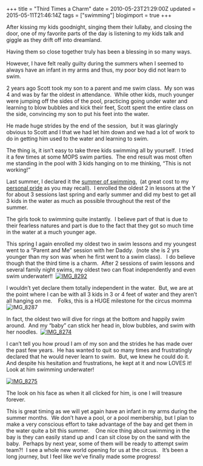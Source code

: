+++
title = "Third Times a Charm"
date = 2010-05-23T21:29:00Z
updated = 2015-05-11T21:46:14Z
tags = ["swimming"]
blogimport = true 
+++

After kissing my kids goodnight, singing them their lullaby, and closing the door, one of my favorite parts of the day is listening to my kids talk and giggle as they drift off into dreamland. 

Having them so close together truly has been a blessing in so many ways.&#160; 

However, I have felt really guilty during the summers when I seemed to always have an infant in my arms and thus, my poor boy did not learn to swim.&#160; 

2 years ago Scott took my son to a parent and me swim class.&#160; My son was 4 and was by far the oldest in attendance.&#160; While other kids, much younger were jumping off the sides of the pool, practicing going under water and learning to blow bubbles and kick their feet, Scott spent the entire class on the side, convincing my son to put his feet into the water.&#160; 

He made huge strides by the end of the session,&#160; but it was glaringly obvious to Scott and I that we had let him down and we had a lot of work to do in getting him used to the water and learning to swim. 

The thing is, it isn’t easy to take three kids swimming all by yourself.&#160; I tried it a few times at some MOPS swim parties.&#160; The end result was most often me standing in the pool with 3 kids hanging on to me thinking, “This is not working!”

Last summer, I declared it the [summer of swimming.](http://lifeatthecircus.com/2009/06/16/the-summer-of-swimming/)&#160; (at great cost to my [personal pride](http://lifeatthecircus.com/2009/06/16/the-summer-of-swimming/) as you may recall).&#160; I enrolled the oldest 2 in lessons at the Y for about 3 sessions last spring and early summer and did my best to get all 3 kids in the water as much as possible throughout the rest of the summer.&#160;&#160;&#160; 

The girls took to swimming quite instantly.&#160; I believe part of that is due to their fearless natures and part is due to the fact that they got so much time&#160; in the water at a much younger age.&#160; 

This spring I again enrolled my oldest two in swim lessons and my youngest went to a “Parent and Me” session with her Daddy.&#160; (note she is 2 yrs younger than my son was when he first went to a swim class).&#160;&#160; I do believe though that the third time is a charm.&#160; After 2 sessions of swim lessons and several family night swims, my oldest two can float independently and even swim underwater!!&#160; [![IMG_8292](https://latc.s3.amazonaws.com/wp-content/uploads/2010/05/IMG_8292.jpg "IMG_8292")](https://latc.s3.amazonaws.com/wp-content/uploads/2010/05/IMG_8292.jpg)

I wouldn’t yet declare them totally independent in the water.&#160; But, we are at the point where I can be with all 3 kids in 3 or 4 feet of water and they aren’t all hanging on me.&#160;&#160;&#160; Folks, this is a HUGE milestone for the circus momma![![IMG_8287](https://latc.s3.amazonaws.com/wp-content/uploads/2010/05/IMG_8287.jpg "IMG_8287")](https://latc.s3.amazonaws.com/wp-content/uploads/2010/05/IMG_8287.jpg)

In fact, the oldest two will dive for rings at the bottom and happily swim around.&#160; And my “baby” can stick her head in, blow bubbles, and swim with her noodles.&#160; [![IMG_8274](https://latc.s3.amazonaws.com/wp-content/uploads/2010/05/IMG_8274.jpg "IMG_8274")](https://latc.s3.amazonaws.com/wp-content/uploads/2010/05/IMG_8274.jpg)

I can’t tell you how proud I am of my son and the strides he has made over the past few years.&#160; He has wanted to quit so many times and frustratingly declared that he would never learn to swim.&#160; But, we knew he could do it.&#160; And despite his hesitation and frustrations, he kept at it and now LOVES it!&#160;&#160; Look at him swimming underwater!

[![IMG_8275](https://latc.s3.amazonaws.com/wp-content/uploads/2010/05/IMG_8275.jpg "IMG_8275")](https://latc.s3.amazonaws.com/wp-content/uploads/2010/05/IMG_8275.jpg)&#160;

The look on his face as when it all clicked for him, is one I will treasure forever.&#160; 

This is great timing as we will yet again have an infant in my arms during the summer months.&#160; We don’t have a pool, or a pool membership, but I plan to make a very conscious effort to take advantage of the bay and get them in the water quite a bit this summer.&#160;&#160;&#160; One nice thing about swimming in the bay is they can easily stand up and I can sit close by on the sand with the baby.&#160; Perhaps by next year, some of them will be ready to attempt swim team?!&#160; I see a whole new world opening for us at the circus.&#160;&#160; It’s been a long journey, but I feel like we’ve finally made some progress!

